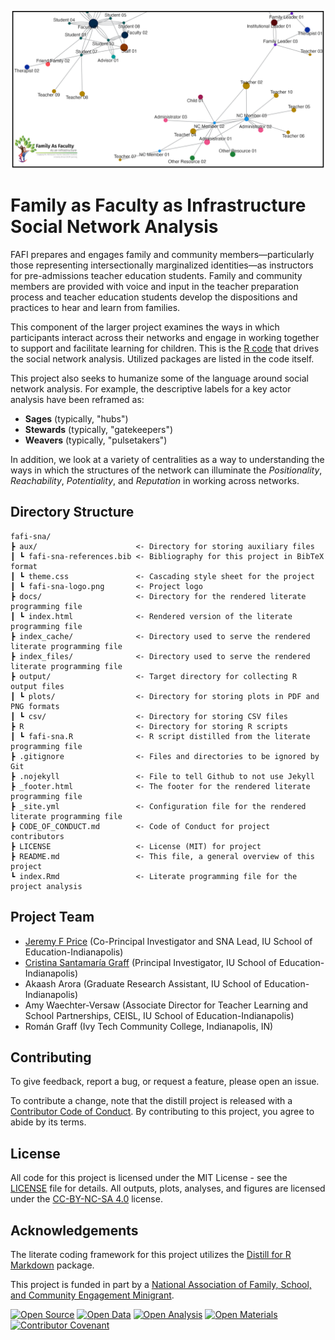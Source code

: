 ![FAFI](aux/fafi-sna-git-logo.png)

# Family as Faculty as Infrastructure Social Network Analysis

FAFI prepares and engages family and community members—particularly those representing intersectionally marginalized identities—as instructors for pre-admissions teacher education students. Family and community members are provided with voice and input in the teacher preparation process and teacher education students develop the dispositions and practices to hear and learn from families.

This component of the larger project examines the ways in which participants interact across their networks and engage in working together to support and facilitate learning for children. This is the [R code](https://www.r-project.org/) that drives the social network analysis. Utilized packages are listed in the code itself.

This project also seeks to humanize some of the language around social network analysis. For example, the descriptive labels for a key actor analysis have been reframed as:

* **Sages** (typically, "hubs")
* **Stewards** (typically, "gatekeepers")
* **Weavers** (typically, "pulsetakers")

In addition, we look at a variety of centralities as a way to understanding the ways in which the structures of the network can illuminate the *Positionality*, *Reachability*, *Potentiality*, and *Reputation* in working across networks.

## Directory Structure

```
fafi-sna/
┣ aux/                      <- Directory for storing auxiliary files
┃ ┗ fafi-sna-references.bib <- Bibliography for this project in BibTeX format
┃ ┗ theme.css               <- Cascading style sheet for the project
┃ ┗ fafi-sna-logo.png       <- Project logo
┣ docs/                     <- Directory for the rendered literate programming file
┃ ┗ index.html              <- Rendered version of the literate programming file
┣ index_cache/              <- Directory used to serve the rendered literate programming file
┣ index_files/              <- Directory used to serve the rendered literate programming file
┣ output/                   <- Target directory for collecting R output files
┃ ┗ plots/                  <- Directory for storing plots in PDF and PNG formats
┃ ┗ csv/                    <- Directory for storing CSV files
┣ R                         <- Directory for storing R scripts
┃ ┗ fafi-sna.R              <- R script distilled from the literate programming file
┣ .gitignore                <- Files and directories to be ignored by Git
┣ .nojekyll                 <- File to tell Github to not use Jekyll
┣ _footer.html              <- The footer for the rendered literate programming file
┣ _site.yml                 <- Configuration file for the rendered literate programming file
┣ CODE_OF_CONDUCT.md        <- Code of Conduct for project contributors
┣ LICENSE                   <- License (MIT) for project
┣ README.md                 <- This file, a general overview of this project
┗ index.Rmd                 <- Literate programming file for the project analysis
```

## Project Team

* [Jeremy F Price](https://www.jeremyfprice.info/) (Co-Principal Investigator and SNA Lead, IU School of Education-Indianapolis)
* [Cristina Santamaría Graff](https://education.iupui.edu/faculty-research/faculty-directory/santamaria-graff-cristina.html) (Principal Investigator, IU School of Education-Indianapolis)
* Akaash Arora (Graduate Research Assistant, IU School of Education-Indianapolis)
* Amy Waechter-Versaw (Associate Director for Teacher Learning and School Partnerships, CEISL, IU School of Education-Indianapolis)
* Román Graff (Ivy Tech Community College, Indianapolis, IN)

## Contributing

To give feedback, report a bug, or request a feature, please open an issue.

To contribute a change, note that the distill project is released with a [Contributor Code of Conduct](code_of_conduct.md). By contributing to this project, you agree to abide by its terms.

## License

All code for this project is licensed under the MIT License - see the [LICENSE](LICENSE) file for details. All outputs, plots, analyses, and figures are licensed under the [CC-BY-NC-SA 4.0](http://creativecommons.org/licenses/by-nc-sa/4.0/) license.

## Acknowledgements

The literate coding framework for this project utilizes the [Distill for R Markdown](https://rstudio.github.io/distill/) package.

This project is funded in part by a [National Association of Family, School, and Community Engagement Minigrant](https://nafsce.org/page/MiniGrant).

[![Open Source](https://img.shields.io/badge/SOURCE-open-informational)](LICENSE) [![Open Data](https://img.shields.io/badge/DATA-open-informational)](https://osf.io/y3xz4/) [![Open Analysis](https://img.shields.io/badge/ANALYSIS-open-informational)](https://osf.io/epsvt/) [![Open Materials](https://img.shields.io/badge/MATERIALS-open-informational)](https://osf.io/5tay8/) [![Contributor Covenant](https://img.shields.io/badge/Contributor%20Covenant-2.1-4baaaa.svg)](code_of_conduct.md)
